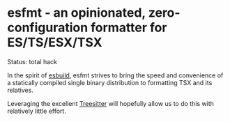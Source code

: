 # esfmt - an opinionated, zero-configuration formatter for ES/TS/ESX/TSX

Status: total hack

In the spirit of [esbuild](https://esbuild.github.io/), esfmt strives to bring
the speed and convenience of a statically compiled single binary
distribution to formatting TSX and its relatives.

Leveraging the excellent [Treesitter](https://tree-sitter.github.io/tree-sitter/)
will hopefully allow us to do this with relatively little effort.